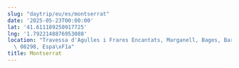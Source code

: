 ```yaml
---
slug: "daytrip/eu/es/montserrat"
date: '2025-05-23T00:00:00'
lat: '41.611189250917725'
lng: '1.7922148876953088'
location: "Travessa d'Agulles i Frares Encantats, Marganell, Bages, Barcelona, Catalunya,\
  \ 08298, Espa\xF1a"
title: Montserrat
---
```



